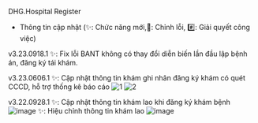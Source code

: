DHG.Hospital Register 
- Thông tin cập nhật
(✨: Chức năng mới,🐛: Chỉnh lỗi, #️⃣: Giải quyết công việc)

v3.23.0918.1
✨: Fix lỗi BANT không có thay đổi diễn biến lần đầu lập bệnh án, đăng ký tái khám.

v3.23.0606.1
✨: Cập nhật thông tin khám ghi nhân đăng ký khám có quét CCCD, hỗ trợ thống kê báo cáo
![1](https://github.com/dh-hos/dhg.hospitalregister/assets/91751241/5febe2e6-d762-436b-8a4f-9a40801c4386)
![2](https://github.com/dh-hos/dhg.hospitalregister/assets/91751241/b214f897-b8ff-4264-8339-be2b2bfc2e38)

v3.22.0928.1
✨: Cập nhật thông tin khám lao khi đăng ký khám bệnh
![image](https://user-images.githubusercontent.com/91751241/192684966-6e806f22-02ca-4dc6-b039-a491e60309f4.png)
✨: Hiệu chỉnh thông tin khám lao
![image](https://user-images.githubusercontent.com/91751241/192685183-2bc1f5e7-ae7b-4c8a-a568-50268e58a34a.png)

